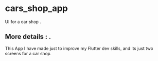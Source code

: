 # cars_shop_app

UI for a car shop .

## More details : .
This App I have made just to improve my Flutter dev skills, and its just two screens for a car shop.
